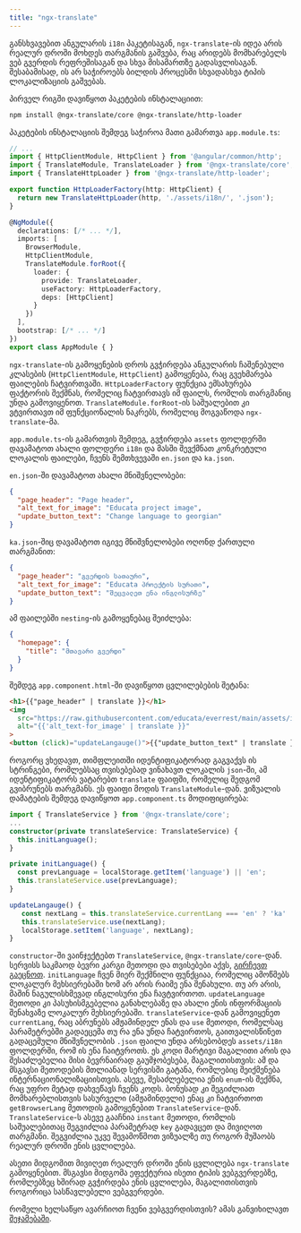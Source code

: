 ```yaml
---
title: "ngx-translate"
---
```


განსხვავებით ანგულარის `i18n` პაკეტისაგან, `ngx-translate`-ის იდეა არის რეალურ დროში მოხდეს თარგმანის გაშვება, რაც არიდებს მომხარებელს ვებ გვერდის რეფრეშისაგან და
სხვა მისამართზე გადასვლისაგან. შესაბამისად, ის არ საჭიროებს ბილდის პროცესში სხვადასხვა ტიპის ლოკალიზაციის გაშვებას.

პირველ რიგში დავიწყოთ პაკეტების ინსტალაციით:

```sh
npm install @ngx-translate/core @ngx-translate/http-loader
```

პაკეტების ინსტალაციის შემდეგ საჭიროა მათი გამართვა `app.module.ts`:

```ts
// ...
import { HttpClientModule, HttpClient } from '@angular/common/http';
import { TranslateModule, TranslateLoader } from '@ngx-translate/core';
import { TranslateHttpLoader } from '@ngx-translate/http-loader';

export function HttpLoaderFactory(http: HttpClient) {
  return new TranslateHttpLoader(http, './assets/i18n/', '.json');
}

@NgModule({
  declarations: [/* ... */],
  imports: [
    BrowserModule,
    HttpClientModule,
    TranslateModule.forRoot({
      loader: {
        provide: TranslateLoader,
        useFactory: HttpLoaderFactory,
        deps: [HttpClient]
      }
    })
  ],
  bootstrap: [/* ... */]
})
export class AppModule { }
```

`ngx-translate`-ის გამოყენების დროს გვჭირდება ანგულარის ჩაშენებული კლასების (`HttpClientModule`, `HttpClient`) გამოყენება, რაც გვეხმარება ფაილების ჩატვირთვაში.
`HttpLoaderFactory` ფუნქცია ემსახურება ფაქტორის შექმნას, რომელიც ჩატვირთავს იმ ფაილს, რომლის თარგმანიც უნდა გამოვიყენოთ.
`TranslateModule.forRoot`-ის საშუალებით კი ვტვირთავთ იმ ფუნქციონალის ნაკრებს, რომელიც მოგვაწოდა `ngx-translate`-მა.

`app.module.ts`-ის გამართვის შემდეგ, გვჭირდება `assets` ფოლდერში დავამატოთ ახალი ფოლდერი `i18n` და მასში შევქმნათ კონკრეტული ლოკალის ფაილები,
ჩვენს შემთხვევაში `en.json` და `ka.json`.

`en.json`-ში დავამატოთ ახალი მნიშვნელობები:

```json
{
  "page_header": "Page header",
  "alt_text_for_image": "Educata project image",
  "update_button_text": "Change language to georgian"
}
```

`ka.json`-შიც დავამატოთ იგივე მნიშვნელობები ოღონდ ქართული თარგმანით:

```json
{
  "page_header": "გვერდის სათაური",
  "alt_text_for_image": "Educata პროექტის სურათი",
  "update_button_text": "შეცვალეთ ენა ინგლისურზე"
}
```

ამ ფაილებში `nesting`-ის გამოყენებაც შეიძლება:

```json
{
  "homepage": {
    "title": "მთავარი გვერდი"
  }
}
```

შემდეგ `app.component.html`-ში დავიწყოთ ცვლილებების შეტანა:

```html
<h1>{{"page_header" | translate }}</h1>
<img
  src="https://raw.githubusercontent.com/educata/everrest/main/assets/images/educata-bg-white.png"
  alt="{{'alt_text-for_image' | translate }}"
>
<button (click)="updateLangauge()">{{"update_button_text" | translate }}</button>
```
როგორც ვხედავთ, თიმფლეითში იდენტიფიკატორად გაგვაქვს ის სტრინგები, რომლებსაც თვისებებად ვინახავთ ლოკალის `json`-ში, ამ იდენტიფიკატორს
ვატარებთ `translate` ფაიფში, რომელიც შედგომ გვიბრუნებს თარგმანს. ეს ფაიფი მოდის `TranslateModule`-დან.
ვიზუალის დამატების შემდეგ დავიწყოთ `app.component.ts` მოდიფიცირება:

```ts
import { TranslateService } from '@ngx-translate/core';
...
constructor(private translateService: TranslateService) {
  this.initLanguage();
}

private initLanguage() {
  const prevLanguage = localStorage.getItem('language') || 'en';
  this.translateService.use(prevLanguage);
}

updateLangauge() {
   const nextLang = this.translateService.currentLang === 'en' ? 'ka' : 'en';
   this.translateService.use(nextLang);
   localStorage.setItem('language', nextLang);
}
```

`constructor`-ში ვაინჯექტებთ `TranslateService`, `@ngx-translate/core`-დან. სერვისს საკმაოდ ბევრი კარგი მეთოდი და თვისებები აქვს,
[გირჩევთ გაეცნოთ](https://github.com/ngx-translate/core#api). `initLanguage` ჩვენ მიერ შექმნილი ფუნქციაა, რომელიც ამოწმებს ლოკალურ მეხსიერებაში
ხომ არ არის რაიმე ენა შენახული. თუ არ არის, მაშინ ნაგულისხმევად ინგლისური ენა ჩავტვირთოთ. `updateLanguage` მეთოდი კი პასუხისმგებელია განახლებაზე და ახალი ენის ინფორმაციის შენახვაზე ლოკალურ მეხსიერებაში. `translateService`-დან გამოვიყენეთ `currentLang`, რაც აბრუნებს ამჟამინდელ ენას და `use` მეთოდი, რომელსაც პარამეტრებში გადაეცემა თუ რა ენა უნდა ჩატვირთოს, გაითვალისწინეთ გადაცემული მნიშვნელობის `.json` ფაილი უნდა არსებობდეს `assets/i18n` ფოლდერში, რომ ის ენა ჩაიტვროთს. ეს კოდი
მარტივი მაგალითი არის და შესაძლებელია მისი ბევრნაირად გაუმჯობესება, მაგალითისთვის: ამ და მსგავსი მეთოდების მთლიანად სერვისში გატანა, რომლებიც შეიქმენება ინტერნაციონალიზაციისთვის. ასევე, შესაძლებელია ენის `enum`-ის შექმნა, რაც უფრო მეტად დახვეწავს ჩვენს კოდს. ბონუსად კი შეგიძლიათ მომხარებლისთვის სასურველი (ამჟამინდელი) ენაც კი ჩატვირთოთ `getBrowserLang` მეთოდის გამოყენებით `TranslateService`-დან. `TranslateService`-ს ასევე გააჩნია `instant` მეთოდი, რომლის საშუალებითაც შეგვიძლია პარამეტრად `key` გადავცეთ და მივიღოთ თარგმანი. შეგვიძლია უკვე შევამოწმოთ ვიზუალზე თუ როგორ მუშაობს რეალურ დროში ენის ცვლილება.

ასეთი მიდგომით მივიღეთ რეალურ დროში ენის ცვლილება `ngx-translate` გამოყენებით. მსგავსი მიდგომა ეფექტურია ისეთი ტიპის ვებგვერდებზე, რომლებზეც ხშირად
გვჭირდება ენის ცვლილება, მაგალითისთვის როგორიცა სასწავლებელი ვებგვერდები.

რომელი ხელსაწყო ავარჩიოთ ჩვენი ვებგვერდისთვის? ამას განვიხილავთ [შეჯამებაში](./summary.html).